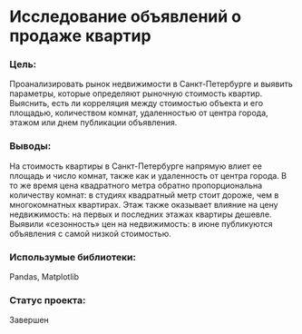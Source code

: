 # Исследование объявлений о продаже квартир

### Цель: 
Проанализировать рынок недвижимости в Санкт-Петербурге и выявить параметры, которые определяют рыночную стоимость квартир. Выяснить, есть ли корреляция между стоимостью объекта и его площадью, количеством комнат, удаленностью от центра города, этажом или днем публикации объявления.

### Выводы:
На стоимость квартиры в Санкт-Петербурге напрямую влиет ее площадь и число комнат, также как и удаленность от центра города. В то же время цена квадратного метра обратно пропорциональна количеству комнат: в студиях квадратный метр стоит дороже, чем в многокомнатных квартирах. Этаж также оказывает влияние на цену недвижимость: на первых и последних этажах квартиры дешевле. Выявили «сезонность» цен на недвижимость: в июне публикуются объявления с самой низкой стоимостью.

### Использумые библиотеки:
Pandas, Matplotlib

### Статус проекта:
Завершен
